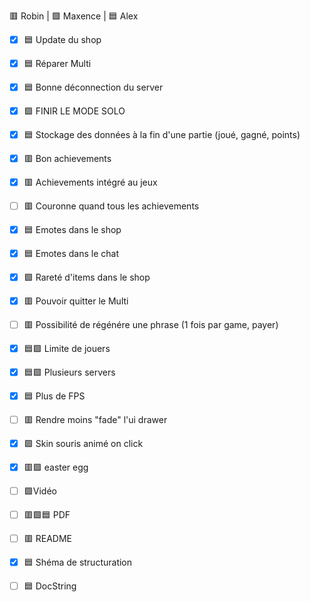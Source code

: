 🟥 Robin | 🟩 Maxence | 🟦 Alex

- [x] 🟦 Update du shop
- [x] 🟦 Réparer Multi
- [x] 🟦 Bonne déconnection du server
- [x] 🟩 FINIR LE MODE SOLO
- [x] 🟦 Stockage des données à la fin d'une partie (joué, gagné, points)
- [x] 🟥 Bon achievements
- [x] 🟥 Achievements intégré au jeux
- [ ] 🟥 Couronne quand tous les achievements
- [x] 🟦 Emotes dans le shop
- [x] 🟦 Emotes dans le chat
- [x] 🟩 Rareté d'items dans le shop
- [x] 🟥 Pouvoir quitter le Multi
- [ ] 🟥 Possibilité de régénére une phrase (1 fois par game, payer)
- [x] 🟦🟩 Limite de jouers
- [x] 🟦🟩 Plusieurs servers
- [x] 🟦 Plus de FPS
- [ ] 🟥 Rendre moins "fade" l'ui drawer
- [x] 🟩 Skin souris animé on click
- [x] 🟥🟩 easter egg

- [ ] 🟩Vidéo
- [ ] 🟥🟩🟦 PDF
- [ ] 🟥 README
- [x] 🟦 Shéma de structuration
- [ ] 🟦 DocString
